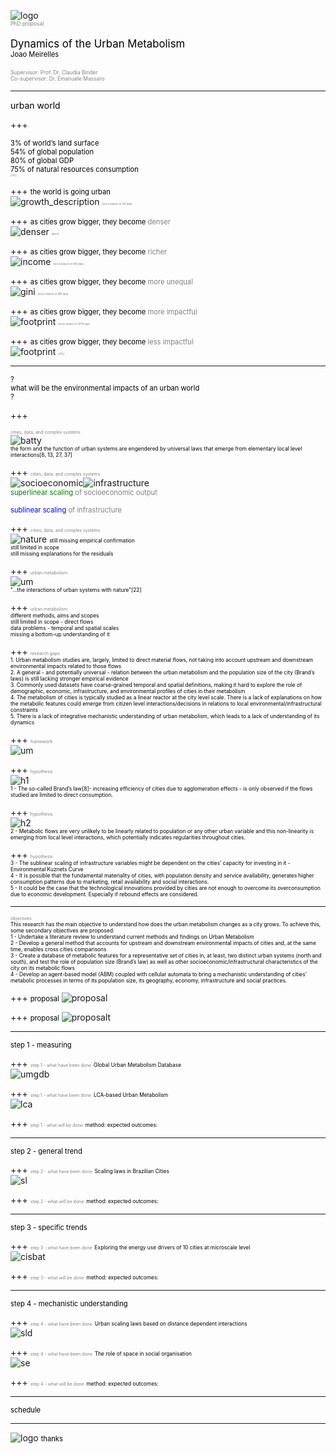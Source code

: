 
![logo](pics/herus_logo.png)
<br>
<span style="color:gray; font-size: 0.6em;">PhD proposal</span>
<br>
<br>
<span style="color:black; font-size: 1.2em;">Dynamics of the Urban Metabolism</span>
<br>
<span style="color:black; font-size: 0.8em;">Joao Meirelles</span>
<br>
<br>
<span style="color:gray; font-size: 0.6em;">Supervisor: Prof. Dr. Claudia Binder</span>
<br>
<span style="color:gray; font-size: 0.6em;">Co-supervisor: Dr. Emanuele Massaro</span>

---
<span style="color:black; font-size: 1em;">urban world</span>

+++

<span style="color:black; font-size: 0.8em;">3% of world’s land surface</span>
<br>
<span style="color:black; font-size: 0.8em;">54% of global population</span>
<br>
<span style="color:black; font-size: 0.8em;">80% of global GDP</span>
<br>
<span style="color:black; font-size: 0.8em;">75% of natural resources consumption</span>
<br>
<span style="color:grey; font-size: 0.3em;">[24]]</span>

+++
<span style="color:black; font-size: 0.8em;">the world is going urban</span>
<br>
![growth_description](pics/growth2.png)
<span style="color:grey; font-size: 0.3em;">herus based on UN data</span>


+++
<span style="color:black; font-size: 0.8em;">as cities grow bigger, they become  </span><span style="color:grey; font-size: 0.8em;">  denser</span>
<br>
![denser](pics/denser.jpg)
<span style="color:grey; font-size: 0.3em;">plan b</span>


+++
<span style="color:black; font-size: 0.8em;">as cities grow bigger, they become  </span><span style="color:grey; font-size: 0.8em;">  richer</span>
<br>
![income](pics/urban_income.png)
<span style="color:grey; font-size: 0.3em;">herus based on WB data</span>


+++
<span style="color:black; font-size: 0.8em;">as cities grow bigger, they become  </span><span style="color:grey; font-size: 0.8em;">  more unequal</span>
<br>
![gini](pics/gini.png)
<span style="color:grey; font-size: 0.3em;">herus based on WB data</span>

+++
<span style="color:black; font-size: 0.8em;">as cities grow bigger, they become  </span><span style="color:grey; font-size: 0.8em;">  more impactful</span>
<br>
![footprint](pics/footprint.png)
<span style="color:grey; font-size: 0.3em;">herus based on GFN data</span>

+++
<span style="color:black; font-size: 0.8em;">as cities grow bigger, they become  </span><span style="color:grey; font-size: 0.8em;">  less impactful</span>
<br>
![footprint](pics/urban_energy.png)
<span style="color:grey; font-size: 0.3em;">[49]]</span>

---
<span style="color:black; font-size: 0.8em;">?</span>
<br>
<span style="color:black; font-size: 0.8em;">what will be the environmental impacts of an urban world</span>
<br>
<span style="color:black; font-size: 0.8em;">?</span>

+++

<span style="color:gray; font-size: 0.5em;">cities, data, and complex systems</span>
<br>
![batty](pics/batty.jpg)
<br>
<span style="color:black; font-size: 0.6em;">the form and the function of urban systems are engendered by universal laws that emerge from elementary local level interactions[8, 13, 27, 37]</span>

+++
<span style="color:gray; font-size: 0.5em;">cities, data, and complex systems</span>
<br>
![socioeconomic](pics/socioeconomic.png)![infrastructure](pics/infrastructure.png)
<br>
<span style="color:green; font-size: 0.8em;">superlinear scaling</span><span style="color:grey; font-size: 0.8em;">  of socioeconomic output</span>

<span style="color:blue; font-size: 0.8em;">sublinear scaling</span><span style="color:grey; font-size: 0.8em;">  of infrastructure</span>


+++
<span style="color:gray; font-size: 0.5em;">cities, data, and complex systems</span>
<br>
![nature](pics/smog.png)
<span style="color:black; font-size: 0.6em;">still missing empirical confirmation</span>
<br>
<span style="color:black; font-size: 0.6em;">still limited in scope</span>
<br>
<span style="color:black; font-size: 0.6em;">still missing explanations for the residuals</span>


+++
<span style="color:gray; font-size: 0.5em;">urban metabolism</span>
<br>
![um](pics/um.png)
<br>
<span style="color:black; font-size: 0.6em;">"...the interactions of urban systems with nature"[22]</span>


+++
<span style="color:gray; font-size: 0.5em;">urban metabolism</span>
<br>
<span style="color:black; font-size: 0.6em;">different methods, aims and scopes</span>
<br>
<span style="color:black; font-size: 0.6em;">still limited in scope - direct flows</span>
<br>
<span style="color:black; font-size: 0.6em;">data problems - temporal and spatial scales</span>
<br>
<span style="color:black; font-size: 0.6em;">missing a bottom-up understanding of it</span>


+++
<span style="color:gray; font-size: 0.5em;">research gaps</span>
<br>
<span style="color:black; font-size: 0.6em;">1. Urban metabolism studies are, largely, limited to direct material flows, not taking into account upstream and downstream environmental impacts related to those flows
</span>
<br>
<span style="color:black; font-size: 0.6em;">2. A general - and potentially universal - relation between the urban metabolism and the population size of the city (Brand’s laws) is still lacking stronger empirical evidence</span>
<br>
<span style="color:black; font-size: 0.6em;">3. Commonly used datasets have coarse-grained temporal and spatial definitions, making it hard to explore the role of demographic, economic, infrastructure, and environmental profiles of cities in their metabolism </span>
<br>
<span style="color:black; font-size: 0.6em;">4. The metabolism of cities is typically studied as a linear reactor at the city level scale. There is a lack of explanations on how the metabolic features could emerge from citizen level interactions/decisions in relations to local environmental/infrastructural constraints
</span>
<br>
<span style="color:black; font-size: 0.6em;">5. There is a lack of integrative mechanistic understanding of urban metabolism, which leads to a lack of understanding of its dynamics
</span>


+++
<span style="color:gray; font-size: 0.5em;">framework</span>
<br>
![um](pics/framework.png)

+++
<span style="color:gray; font-size: 0.5em;">hypothesis</span>
<br>
![h1](pics/h1.png)
<br>
<span style="color:black; font-size: 0.6em;">1 - The so-called Brand’s law[8]- increasing efficiency of cities due to agglomeration effects - is
only observed if the flows studied are limited to direct consumption.
</span>

+++
<span style="color:gray; font-size: 0.5em;">hypothesis</span>
<br>
![h2](pics/h2.png)
<br>
<span style="color:black; font-size: 0.6em;">2 - Metabolic flows are very unlikely to be linearly related to population or any other urban
variable and this non-linearity is emerging from local level interactions, which potentially indicates regularities throughout cities.
</span>

+++
<span style="color:gray; font-size: 0.5em;">hypothesis</span>
<br>
<span style="color:black; font-size: 0.6em;">3 - The sublinear scaling of infrastructure variables might be dependent on the cities’ capacity for investing in it - Environmental Kuznets Curve
</span>
<br>
<span style="color:black; font-size: 0.6em;">4 - It is possible that the fundamental materiality of cities, with population density and service
availability, generates higher consumption patterns due to marketing, retail availability and social interactions.
</span>
<br>
<span style="color:black; font-size: 0.6em;">5 - It could be the case that the technological innovations provided by cities are not enough to overcome its overconsumption due to economic development. Especially if rebound effects are considered.
</span>



---
<span style="color:gray; font-size: 0.5em;">objectives</span>
<br>
<span style="color:black; font-size: 0.6em;">This research has the main objective to understand how does the urban metabolism changes as a city grows. To achieve this, some secondary objectives are proposed:
</span>
<br>
<span style="color:black; font-size: 0.6em;">1 - Undertake a literature review to understand current methods and findings on Urban Metabolism
</span>
<br>
<span style="color:black; font-size: 0.6em;">2 - Develop a general method that accounts for upstream and downstream environmental impacts of cities and, at the same time, enables cross cities comparisons
</span>
<br>
<span style="color:black; font-size: 0.6em;">3 - Create a database of metabolic features for a representative set of cities in, at least, two
distinct urban systems (north and south), and test the role of population size (Brand’s law) as well as other socioeconomic/infrastructural characteristics of the city on its metabolic flows
</span>
<br>
<span style="color:black; font-size: 0.6em;">4 - Develop an agent-based model (ABM) coupled with cellular automata to bring a mechanistic
understanding of cities’ metabolic processes in terms of its population size, its geography, economy, infrastructure and social practices.
</span>


+++
<span style="color:black; font-size: 0.8em;">proposal</span>
![proposal](pics/proposal.png)

+++
<span style="color:black; font-size: 0.8em;">proposal</span>
![proposalt](pics/proposal_table.png)

---
<span style="color:black; font-size: 0.8em;">step 1 - measuring</span>

+++
<span style="color:gray; font-size: 0.5em;">step 1 - what have been done</span>
<span style="color:black; font-size: 0.6em;">Global Urban Metabolism Database</span>
<br>
![umgdb](pics/umgdb.png)

+++
<span style="color:gray; font-size: 0.5em;">step 1 - what have been done</span>
<span style="color:black; font-size: 0.6em;">LCA-based Urban Metabolism</span>
<br>
![lca](pics/lca.png)


+++
<span style="color:gray; font-size: 0.5em;">step 1 - what will be done</span>
<span style="color:black; font-size: 0.6em;">method: </span>
<span style="color:black; font-size: 0.6em;">expected outcomes: </span>



---
<span style="color:black; font-size: 0.8em;">step 2 - general trend</span>

+++
<span style="color:gray; font-size: 0.5em;">step 2 - what have been done</span>
<span style="color:black; font-size: 0.6em;">Scaling laws in Brazilian Cities</span>
<br>
![sl](pics/scaling_laws.png)

+++
<span style="color:gray; font-size: 0.5em;">step 2 - what will be done</span>
<span style="color:black; font-size: 0.6em;">method: </span>
<span style="color:black; font-size: 0.6em;">expected outcomes: </span>

---
<span style="color:black; font-size: 0.8em;">step 3 - specific trends</span>

+++
<span style="color:gray; font-size: 0.5em;">step 3 - what have been done</span>
<span style="color:black; font-size: 0.6em;">Exploring the energy use drivers of 10 cities at microscale level</span>
<br>
![cisbat](pics/cisbat.png)

+++
<span style="color:gray; font-size: 0.5em;">step 3 - what will be done</span>
<span style="color:black; font-size: 0.6em;">method: </span>
<span style="color:black; font-size: 0.6em;">expected outcomes: </span>

---
<span style="color:black; font-size: 0.8em;">step 4 - mechanistic understanding</span>

+++
<span style="color:gray; font-size: 0.5em;">step 4 - what have been done</span>
<span style="color:black; font-size: 0.6em;">Urban scaling laws based on distance dependent interactions</span>
<br>
![sld](pics/sld.png)

+++
<span style="color:gray; font-size: 0.5em;">step 4 - what have been done</span>
<span style="color:black; font-size: 0.6em;">The role of space in social organisation</span>
<br>
![se](pics/se.png)

+++
<span style="color:gray; font-size: 0.5em;">step 4 - what will be done</span>
<span style="color:black; font-size: 0.6em;">method: </span>
<span style="color:black; font-size: 0.6em;">expected outcomes: </span>

---
<span style="color:black; font-size: 0.8em;">schedule</span>


---
![logo](pics/herus_logo.png)
<span style="color:black; font-size: 0.8em;">thanks</span>

